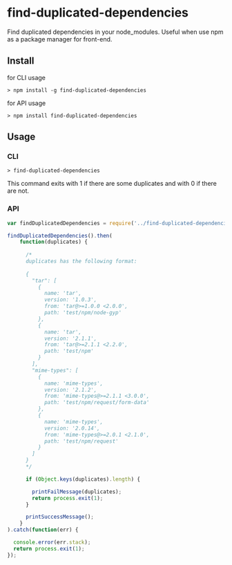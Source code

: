 # find-duplicated-dependencies
Find duplicated dependencies in your node_modules. Useful when use npm as a package manager for front-end.

## Install

for CLI usage

```
> npm install -g find-duplicated-dependencies
```

for API usage

```
> npm install find-duplicated-dependencies
```

## Usage

### CLI

```
> find-duplicated-dependencies
```

This command exits with 1 if there are some duplicates and with 0 if there are not.

### API

```javascript
var findDuplicatedDependencies = require('../find-duplicated-dependencies');

findDuplicatedDependencies().then(
    function(duplicates) {
    
      /*
      duplicates has the following format:
      
      {
        "tar": [
          {
            name: 'tar',
            version: '1.0.3',
            from: 'tar@>=1.0.0 <2.0.0',
            path: 'test/npm/node-gyp'
          },
          {
            name: 'tar',
            version: '2.1.1',
            from: 'tar@>=2.1.1 <2.2.0',
            path: 'test/npm'
          }
        ],
        "mime-types": [
          {
            name: 'mime-types',
            version: '2.1.2',
            from: 'mime-types@>=2.1.1 <3.0.0',
            path: 'test/npm/request/form-data'
          },
          {
            name: 'mime-types',
            version: '2.0.14',
            from: 'mime-types@>=2.0.1 <2.1.0',
            path: 'test/npm/request'
          } 
        ]
      }
      */

      if (Object.keys(duplicates).length) {

        printFailMessage(duplicates);
        return process.exit(1);
      }

      printSuccessMessage();
    }
).catch(function(err) {

  console.error(err.stack);
  return process.exit(1);
});
```
